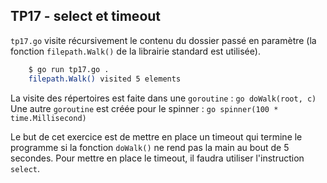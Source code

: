 ## TP17 - select et timeout

`tp17.go` visite récursivement le contenu du dossier passé en paramètre (la fonction `filepath.Walk()` de la librairie standard est utilisée).

```bash
    $ go run tp17.go .
    filepath.Walk() visited 5 elements
```

La visite des répertoires est faite dans une `goroutine` : `go doWalk(root, c)`
Une autre `goroutine` est créée pour le spinner : `go spinner(100 * time.Millisecond)`

Le but de cet exercice est de mettre en place un timeout qui termine le programme si la fonction `doWalk()` ne rend pas la main au bout de 5 secondes. Pour mettre en place le timeout, il faudra utiliser l'instruction `select`.
